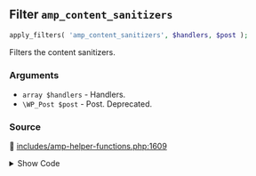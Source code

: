 ## Filter `amp_content_sanitizers`

```php
apply_filters( 'amp_content_sanitizers', $handlers, $post );
```

Filters the content sanitizers.

### Arguments

* `array $handlers` - Handlers.
* `\WP_Post $post` - Post. Deprecated.

### Source

:link: [includes/amp-helper-functions.php:1609](/includes/amp-helper-functions.php#L1609)

<details>
<summary>Show Code</summary>

```php
$sanitizers = apply_filters( 'amp_content_sanitizers', $sanitizers, $post );
```

</details>

